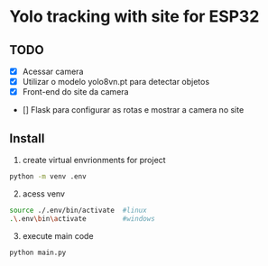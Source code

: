 # Yolo tracking with site for ESP32
## TODO
- [x] Acessar camera
- [x] Utilizar o modelo yolo8vn.pt para detectar objetos
- [x] Front-end do site da camera
- [] Flask para configurar as rotas e mostrar a camera no site

## Install

1. create virtual envrionments for project
```bash
python -m venv .env
```
2. acess venv 

```bash
source ./.env/bin/activate  #linux
.\.env\bin\activate         #windows
```

3. execute main code

```bash
python main.py
```